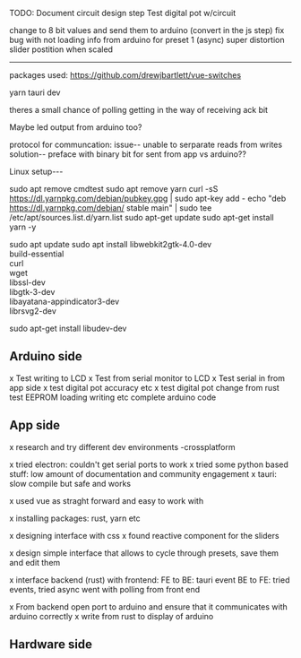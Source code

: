 TODO:
Document circuit design step
Test digital pot w/circuit

change to 8 bit values and send them to arduino (convert in the js step)
fix bug with not loading info from arduino for preset 1 (async)
super distortion slider postition when scaled

---

packages used:
https://github.com/drewjbartlett/vue-switches

yarn tauri dev

theres a small chance of polling getting in the way of receiving ack bit

Maybe led output from arduino too?

protocol for communcation:
issue-- unable to serparate reads from writes
solution-- preface with binary bit for sent from app vs arduino??

Linux setup---

sudo apt remove cmdtest
sudo apt remove yarn
curl -sS https://dl.yarnpkg.com/debian/pubkey.gpg | sudo apt-key add -
echo "deb https://dl.yarnpkg.com/debian/ stable main" | sudo tee /etc/apt/sources.list.d/yarn.list
sudo apt-get update
sudo apt-get install yarn -y

sudo apt update
sudo apt install libwebkit2gtk-4.0-dev \
 build-essential \
 curl \
 wget \
 libssl-dev \
 libgtk-3-dev \
 libayatana-appindicator3-dev \
 librsvg2-dev

sudo apt-get install libudev-dev

## Arduino side

x Test writing to LCD
x Test from serial monitor to LCD
x Test serial in from app side
x test digital pot accuracy etc
x test digital pot change from rust
test EEPROM loading writing etc
complete arduino code

## App side

x research and try different dev environments
-crossplatform

x tried electron: couldn't get serial ports to work
x tried some python based stuff: low amount of documentation and community engagement
x tauri: slow compile but safe and works

x used vue as straght forward and easy to work with

x installing packages: rust, yarn etc

x designing interface with css
x found reactive component for the sliders

x design simple interface that allows to cycle through presets, save them and edit them

x interface backend (rust) with frontend:
FE to BE: tauri event
BE to FE:
tried events, tried async
went with polling from front end

x From backend open port to arduino and ensure that it communicates with arduino correctly
x write from rust to display of arduino

## Hardware side
